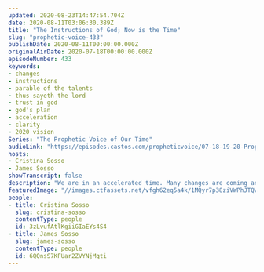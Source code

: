 ```yaml
---
updated: 2020-08-23T14:47:54.704Z
date: 2020-08-11T03:06:30.389Z
title: "The Instructions of God; Now is the Time"
slug: "prophetic-voice-433"
publishDate: 2020-08-11T00:00:00.000Z
originalAirDate: 2020-07-18T00:00:00.000Z
episodeNumber: 433
keywords:
- changes
- instructions
- parable of the talents
- thus sayeth the lord
- trust in god
- god's plan
- acceleration
- clarity
- 2020 vision
Series: "The Prophetic Voice of Our Time"
audioLink: "https://episodes.castos.com/propheticvoice/07-18-19-20-Prophetic-Voice-of-our-Time-[mixdown]-01.mp3"
hosts:
- Cristina Sosso
- James Sosso
showTranscript: false
description: "We are in an accelerated time. Many changes are coming and are here. If we don't follow the Lord's instructions now, what He had in store for us may be given to someone else. We must move forward will full abandon so we miss nothing. "
featuredImage: "//images.ctfassets.net/vfgh62eq5a4k/1MQyr7p38ziVWPhJTQW00I/a138aa79a321f7187e28fb7f1a024022/pexels-pixabay-258136__1_.jpg"
people:
- title: Cristina Sosso
  slug: cristina-sosso
  contentType: people
  id: 3zLvufAtlKgiiGIaEYs4S4
- title: James Sosso
  slug: james-sosso
  contentType: people
  id: 6QQnsS7KFUar2ZVYNjMqti
---
```

